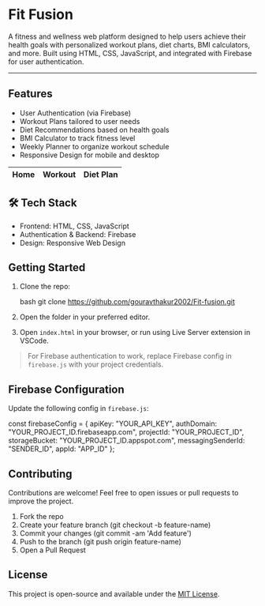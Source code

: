 # Fit Fusion 
A fitness and wellness web platform designed to help users achieve their health goals with personalized workout plans, diet charts, BMI calculators, and more. Built using HTML, CSS, JavaScript, and integrated with Firebase for user authentication.


---

##  Features

- User Authentication (via Firebase)
- Workout Plans tailored to user needs
- Diet Recommendations based on health goals
- BMI Calculator to track fitness level
- Weekly Planner to organize workout schedule
- Responsive Design for mobile and desktop



| Home | Workout | Diet Plan |
|------|---------|-----------|


## 🛠️ Tech Stack

- Frontend: HTML, CSS, JavaScript
- Authentication & Backend: Firebase
- Design: Responsive Web Design

## Getting Started

1. Clone the repo:

   bash
   git clone https://github.com/gouravthakur2002/Fit-fusion.git
   

2. Open the folder in your preferred editor.

3. Open `index.html` in your browser, or run using Live Server extension in VSCode.

>  For Firebase authentication to work, replace Firebase config in `firebase.js` with your project credentials.

##  Firebase Configuration

Update the following config in `firebase.js`:


const firebaseConfig = {
  apiKey: "YOUR_API_KEY",
  authDomain: "YOUR_PROJECT_ID.firebaseapp.com",
  projectId: "YOUR_PROJECT_ID",
  storageBucket: "YOUR_PROJECT_ID.appspot.com",
  messagingSenderId: "SENDER_ID",
  appId: "APP_ID"
};


##  Contributing

Contributions are welcome! Feel free to open issues or pull requests to improve the project.

1. Fork the repo
2. Create your feature branch (git checkout -b feature-name)
3. Commit your changes (git commit -am 'Add feature')
4. Push to the branch (git push origin feature-name)
5. Open a Pull Request

##  License

This project is open-source and available under the [MIT License](LICENSE).

